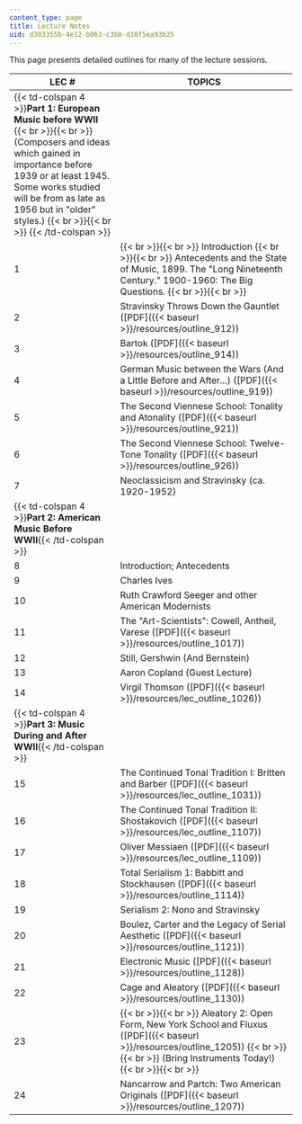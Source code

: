 ```yaml
---
content_type: page
title: Lecture Notes
uid: d303355b-4e12-b063-c3b8-d10f5ea93b25
---
```


This page presents detailed outlines for many of the lecture sessions.

| LEC # | TOPICS |
| --- | --- |
| {{< td-colspan 4 >}}**Part 1: European Music before WWII** {{< br >}}{{< br >}} (Composers and ideas which gained in importance before 1939 or at least 1945. Some works studied will be from as late as 1956 but in "older" styles.) {{< br >}}{{< br >}} {{< /td-colspan >}} ||||
| 1 |  {{< br >}}{{< br >}} Introduction {{< br >}}{{< br >}} Antecedents and the State of Music, 1899. The "Long Nineteenth Century." 1900-1960: The Big Questions. {{< br >}}{{< br >}}  |
| 2 | Stravinsky Throws Down the Gauntlet ([PDF]({{< baseurl >}}/resources/outline_912)) |
| 3 | Bartok ([PDF]({{< baseurl >}}/resources/outline_914)) |
| 4 | German Music between the Wars (And a Little Before and After...) ([PDF]({{< baseurl >}}/resources/outline_919)) |
| 5 | The Second Viennese School: Tonality and Atonality ([PDF]({{< baseurl >}}/resources/outline_921)) |
| 6 | The Second Viennese School: Twelve-Tone Tonality ([PDF]({{< baseurl >}}/resources/outline_926)) |
| 7 | Neoclassicism and Stravinsky (ca. 1920-1952) |
| {{< td-colspan 4 >}}**Part 2: American Music Before WWII**{{< /td-colspan >}} ||||
| 8 | Introduction; Antecedents |
| 9 | Charles Ives |
| 10 | Ruth Crawford Seeger and other American Modernists |
| 11 | The "Art-Scientists": Cowell, Antheil, Varese ([PDF]({{< baseurl >}}/resources/outline_1017)) |
| 12 | Still, Gershwin (And Bernstein) |
| 13 | Aaron Copland (Guest Lecture) |
| 14 | Virgil Thomson ([PDF]({{< baseurl >}}/resources/lec_outline_1026)) |
| {{< td-colspan 4 >}}**Part 3: Music During and After WWII**{{< /td-colspan >}} ||||
| 15 | The Continued Tonal Tradition I: Britten and Barber ([PDF]({{< baseurl >}}/resources/lec_outline_1031)) |
| 16 | The Continued Tonal Tradition II: Shostakovich ([PDF]({{< baseurl >}}/resources/lec_outline_1107)) |
| 17 | Oliver Messiaen ([PDF]({{< baseurl >}}/resources/lec_outline_1109)) |
| 18 | Total Serialism 1: Babbitt and Stockhausen ([PDF]({{< baseurl >}}/resources/outline_1114)) |
| 19 | Serialism 2: Nono and Stravinsky |
| 20 | Boulez, Carter and the Legacy of Serial Aesthetic ([PDF]({{< baseurl >}}/resources/outline_1121)) |
| 21 | Electronic Music ([PDF]({{< baseurl >}}/resources/outline_1128)) |
| 22 | Cage and Aleatory ([PDF]({{< baseurl >}}/resources/outline_1130)) |
| 23 |  {{< br >}}{{< br >}} Aleatory 2: Open Form, New York School and Fluxus ([PDF]({{< baseurl >}}/resources/outline_1205)) {{< br >}}{{< br >}} (Bring Instruments Today!) {{< br >}}{{< br >}}  |
| 24 | Nancarrow and Partch: Two American Originals ([PDF]({{< baseurl >}}/resources/outline_1207))